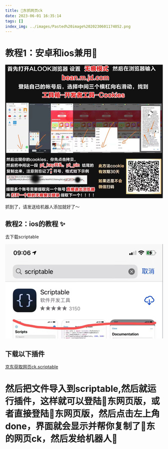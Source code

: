 ```yaml
---
title: 🐶东抓网页ck
date: 2023-06-01 16:35:14
tags: []
index_img: ../images/Pasted%20image%2020230601174052.png
---
```


# 教程1：安卓和ios兼用🎩


![](../images/Pasted%20image%2020230602134559.png)

  

抓到了，请发送给机器人添加就好了～

 

## 教程2：ios的教程 ✨

去下载scriptable

![](../images/Pasted%20image%2020230602134501.png)

  

## 下载以下插件

[京东获取网页ck.scriptable](../file/京东获取网页ck(有效期一个月).scriptable)

  

# 然后把文件导入到scriptable,然后就运行插件，这样就可以登陆🐶东网页版，或者直接登陆🐶东网页版，然后点击左上角done，界面就会显示并帮你复制了🐶东的网页ck，然后发给机器人🤖️